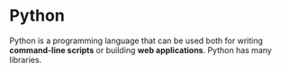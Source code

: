 # Python

Python is a programming language that can be used both for writing **command-line scripts** or building **web applications**.
Python has many libraries.